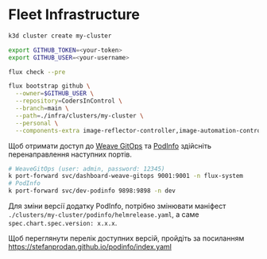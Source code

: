 # Fleet Infrastructure

```bash
k3d cluster create my-cluster
```


```bash
export GITHUB_TOKEN=<your-token>
export GITHUB_USER=<your-username>

flux check --pre

flux bootstrap github \
  --owner=$GITHUB_USER \
  --repository=CodersInControl \
  --branch=main \
  --path=./infra/clusters/my-cluster \
  --personal \
  --components-extra image-reflector-controller,image-automation-controller
```

Щоб отримати доступ до [Weave GitOps](http://localhost:9001) та [PodInfo](http://localhost:9001) здійсніть перенаправлення наступних портів.

```bash
# WeaveGitOps (user: admin, password: 12345)
k port-forward svc/dashboard-weave-gitops 9001:9001 -n flux-system
# PodInfo
k port-forward svc/dev-podinfo 9898:9898 -n dev
```

Для зміни версії додатку PodInfo, потрібно змінювати маніфест `./clusters/my-cluster/podinfo/helmrelease.yaml`, а саме `spec.chart.spec.version: x.x.x`.

Щоб переглянути перелік доступних версій, пройдіть за посиланням <https://stefanprodan.github.io/podinfo/index.yaml>
